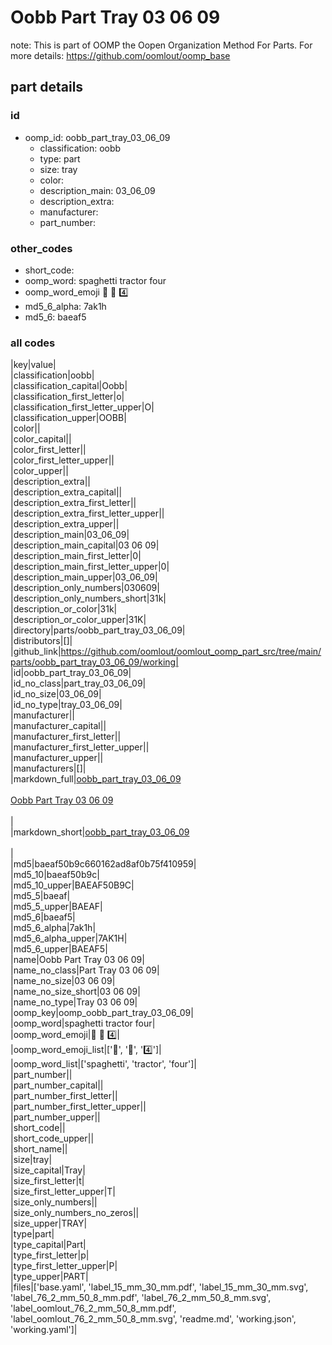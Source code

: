 # Oobb Part Tray 03 06 09  

note: This is part of OOMP the Oopen Organization Method For Parts. For more details: https://github.com/oomlout/oomp_base

##  part details





### id
* oomp_id: oobb_part_tray_03_06_09
  * classification: oobb
  * type: part
  * size: tray
  * color: 
  * description_main: 03_06_09
  * description_extra: 
  * manufacturer: 
  * part_number: 

### other_codes
* short_code: 
* oomp_word: spaghetti tractor four
* oomp_word_emoji :spaghetti: :tractor: :four:
* md5_6_alpha: 7ak1h
* md5_6: baeaf5

### all codes 
|key|value|  
|classification|oobb|  
|classification_capital|Oobb|  
|classification_first_letter|o|  
|classification_first_letter_upper|O|  
|classification_upper|OOBB|  
|color||  
|color_capital||  
|color_first_letter||  
|color_first_letter_upper||  
|color_upper||  
|description_extra||  
|description_extra_capital||  
|description_extra_first_letter||  
|description_extra_first_letter_upper||  
|description_extra_upper||  
|description_main|03_06_09|  
|description_main_capital|03 06 09|  
|description_main_first_letter|0|  
|description_main_first_letter_upper|0|  
|description_main_upper|03_06_09|  
|description_only_numbers|030609|  
|description_only_numbers_short|31k|  
|description_or_color|31k|  
|description_or_color_upper|31K|  
|directory|parts/oobb_part_tray_03_06_09|  
|distributors|[]|  
|github_link|https://github.com/oomlout/oomlout_oomp_part_src/tree/main/parts/oobb_part_tray_03_06_09/working|  
|id|oobb_part_tray_03_06_09|  
|id_no_class|part_tray_03_06_09|  
|id_no_size|03_06_09|  
|id_no_type|tray_03_06_09|  
|manufacturer||  
|manufacturer_capital||  
|manufacturer_first_letter||  
|manufacturer_first_letter_upper||  
|manufacturer_upper||  
|manufacturers|[]|  
|markdown_full|[oobb_part_tray_03_06_09](https://github.com/oomlout/oomlout_oomp_part_src/tree/main/parts/oobb_part_tray_03_06_09/working)<br>[](https://github.com/oomlout/oomlout_oomp_part_src/tree/main/parts/oobb_part_tray_03_06_09/working)<br>[Oobb Part Tray 03 06 09](https://github.com/oomlout/oomlout_oomp_part_src/tree/main/parts/oobb_part_tray_03_06_09/working)<br><br>|  
|markdown_short|[oobb_part_tray_03_06_09](https://github.com/oomlout/oomlout_oomp_part_src/tree/main/parts/oobb_part_tray_03_06_09/working)<br><br>|  
|md5|baeaf50b9c660162ad8af0b75f410959|  
|md5_10|baeaf50b9c|  
|md5_10_upper|BAEAF50B9C|  
|md5_5|baeaf|  
|md5_5_upper|BAEAF|  
|md5_6|baeaf5|  
|md5_6_alpha|7ak1h|  
|md5_6_alpha_upper|7AK1H|  
|md5_6_upper|BAEAF5|  
|name|Oobb Part Tray 03 06 09|  
|name_no_class|Part Tray 03 06 09|  
|name_no_size|03 06 09|  
|name_no_size_short|03 06 09|  
|name_no_type|Tray 03 06 09|  
|oomp_key|oomp_oobb_part_tray_03_06_09|  
|oomp_word|spaghetti tractor four|  
|oomp_word_emoji|:spaghetti: :tractor: :four:|  
|oomp_word_emoji_list|[':spaghetti:', ':tractor:', ':four:']|  
|oomp_word_list|['spaghetti', 'tractor', 'four']|  
|part_number||  
|part_number_capital||  
|part_number_first_letter||  
|part_number_first_letter_upper||  
|part_number_upper||  
|short_code||  
|short_code_upper||  
|short_name||  
|size|tray|  
|size_capital|Tray|  
|size_first_letter|t|  
|size_first_letter_upper|T|  
|size_only_numbers||  
|size_only_numbers_no_zeros||  
|size_upper|TRAY|  
|type|part|  
|type_capital|Part|  
|type_first_letter|p|  
|type_first_letter_upper|P|  
|type_upper|PART|  
|files|['base.yaml', 'label_15_mm_30_mm.pdf', 'label_15_mm_30_mm.svg', 'label_76_2_mm_50_8_mm.pdf', 'label_76_2_mm_50_8_mm.svg', 'label_oomlout_76_2_mm_50_8_mm.pdf', 'label_oomlout_76_2_mm_50_8_mm.svg', 'readme.md', 'working.json', 'working.yaml']|  
